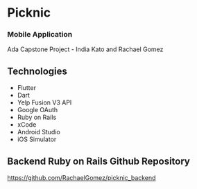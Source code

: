 # Picknic
### Mobile Application

Ada Capstone Project - India Kato and Rachael Gomez

## Technologies
* Flutter
* Dart
* Yelp Fusion V3 API
* Google OAuth
* Ruby on Rails
* xCode
* Android Studio
* iOS Simulator

## Backend Ruby on Rails Github Repository
https://github.com/RachaelGomez/picknic_backend
